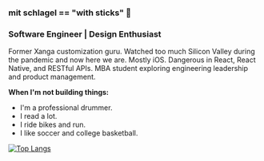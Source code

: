 ### mit schlagel == "with sticks" 🥁

### Software Engineer | Design Enthusiast

Former Xanga customization guru. Watched too much Silicon Valley during the pandemic and now here we are. Mostly iOS. Dangerous in React, React Native, and RESTful APIs. MBA student exploring engineering leadership and product management. 

**When I'm not building things:**

* I'm a professional drummer.
* I read a lot.
* I ride bikes and run.
* I like soccer and college basketball.

[![Top Langs](https://github-readme-stats.vercel.app/api/top-langs/?username=mitschlagel&layout=donut&size_weight=0.5&count_weight=0.5)](https://github.com/anuraghazra/github-readme-stats)
